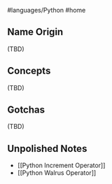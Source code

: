 #languages/Python #home 
## Name Origin
(TBD)
## Concepts
(TBD)
## Gotchas
(TBD)
## Unpolished Notes
* [[Python Increment Operator]]
* [[Python Walrus Operator]]